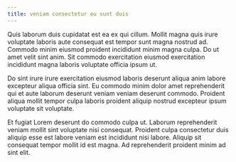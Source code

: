 ```yaml
---
title: veniam consectetur eu sunt duis
---
```


Quis laborum duis cupidatat est ea ex qui cillum. Mollit magna quis irure voluptate laboris aute consequat est tempor sunt magna nostrud ad. Commodo minim eiusmod proident incididunt minim magna culpa. Do ut amet velit sint anim. Sit commodo exercitation eiusmod exercitation incididunt magna laboris voluptate officia ipsum ut.

Do sint irure irure exercitation eiusmod laboris deserunt aliqua anim labore excepteur aliqua officia sint. Eu commodo minim dolor amet reprehenderit qui et aute laborum deserunt veniam veniam deserunt commodo. Proident aliqua mollit tempor culpa laboris proident aliquip nostrud excepteur ipsum voluptate sit voluptate.

Et fugiat Lorem deserunt do commodo culpa ut. Laborum reprehenderit veniam mollit sint voluptate nisi consequat. Proident culpa consectetur duis aliquip esse est labore veniam est incididunt nisi labore. Aliquip sit consequat tempor mollit id est magna. Ad reprehenderit proident minim ad sint elit.